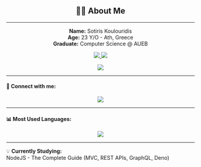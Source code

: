 <h2 align="center">👨‍💻 About Me</h2>

---
<p align="center">
  <strong> Name:</strong> Sotiris Koulouridis <br>
  <strong> Age:</strong> 23 Y/O - Ath, Greece <br>
  <strong> Graduate:</strong> Computer Science @ AUEB
</p>

<p align="center">
  <a href="https://www.dept.aueb.gr/cs" target="_blank">
    <img src="https://img.shields.io/badge/AUEB-grey?style=for-the-badge" />
  </a>
  <a href="https://www.dept.aueb.gr/cs" target="_blank">
    <img src="https://img.shields.io/badge/computer--science-red?style=for-the-badge" />
  </a>
</p>

<p align="center">
  <a href="https://www.dept.aueb.gr/cs" target="_blank">
    <img src="https://img.shields.io/badge/Computer%20Science-Learning-%23FF4B4B?style=for-the-badge&logo=OpenAI&logoColor=white" />
  </a>
</p>

---

#### 🤝 Connect with me:
<p align="center">
  <a href="https://www.linkedin.com/in/sotiriskoulouridis-2129a9334" target="_blank">
    <img src="https://img.shields.io/badge/LinkedIn-Connect-blue?style=for-the-badge&logo=linkedin&logoColor=white" />
  </a>
</p>


---

#### 📊 Most Used Languages:
<p align="center">
  <img src="https://github-readme-stats.vercel.app/api/top-langs/?username=koulsotiris&langs_count=8&layout=compact&theme=dark&hide=Jupyter%20Notebook" />
</p>

---

💡 **Currently Studying:**  
NodeJS - The Complete Guide (MVC, REST APIs, GraphQL, Deno)

  

